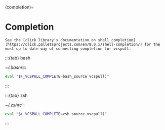(completion)=

# Completion

```{note}
See the [click library's documentation on shell completion](https://click.palletsprojects.com/en/8.0.x/shell-completion/) for the most up to date way of connecting completion for vcspull.
```

:::{tab} bash

_~/.bashrc_:

```bash
eval "$(_VCSPULL_COMPLETE=bash_source vcspull)"
```

:::

:::{tab} zsh

_~/.zshrc`_:

```zsh
eval "$(_VCSPULL_COMPLETE=zsh_source vscpull)"
```

:::
